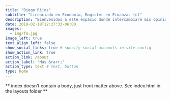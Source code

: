 ```yaml
---
title: "Diego Rijos"
subtitle: "Licenciado en Economía, Magister en Finanzas (c)"
description: "Bienvenidos a este espacio donde intercambiaré mis opiniones sobre diversos temas de mi interés, al igual que compartir trabajos de research sobre diversas temáticas"
date: 2019-02-18T12:27:33-06:00
images:
  - img/fm.jpg
image_left: true
text_align_left: false
show_social_links: true # specify social accounts in site config
show_action_link: true
action_link: /about
action_label: "Más &rarr;"
action_type: text # text, button
type: home
---
```


** index doesn't contain a body, just front matter above.
See index.html in the layouts folder **

